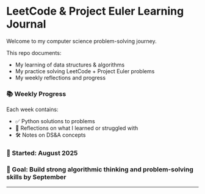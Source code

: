 
# LeetCode & Project Euler Learning Journal

Welcome to my computer science problem-solving journey.

This repo documents:
- My learning of data structures & algorithms
- My practice solving LeetCode + Project Euler problems
- My weekly reflections and progress

### 📚 Weekly Progress
Each week contains:
- ✅ Python solutions to problems
- 🧠 Reflections on what I learned or struggled with
- 🛠️ Notes on DS&A concepts

### 📅 Started: August 2025  
### 🎯 Goal: Build strong algorithmic thinking and problem-solving skills by September

---



